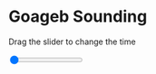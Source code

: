 <h1>Goageb Sounding</h1>
<p>Drag the slider to change the time</p>

<div class="slidecontainer">
<input oninput='setImage(this)' class="slider" type="range" min="0" max="2" value="0" step="1" />
<img id='img'/>
</div>

<script>
var img = document.getElementById('img');
var img_array = ['/assets/images/skwt/skd_goageb_wrfout_d01_2020-06-28_12:00:00.png',
'/assets/images/skwt/skd_goageb_wrfout_d01_2020-06-28_18:00:00.png',];
function setImage(obj)
{
        var value = obj.value;
        img.src = img_array[value];

}
</script>
